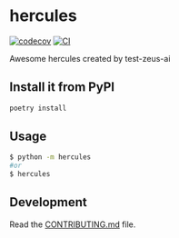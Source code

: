 # hercules

[![codecov](https://codecov.io/gh/test-zeus-ai/hercules/branch/main/graph/badge.svg?token=hercules_token_here)](https://codecov.io/gh/test-zeus-ai/hercules)
[![CI](https://github.com/test-zeus-ai/hercules/actions/workflows/main.yml/badge.svg)](https://github.com/test-zeus-ai/hercules/actions/workflows/main.yml)

Awesome hercules created by test-zeus-ai

## Install it from PyPI

```bash
poetry install
```

## Usage

```bash
$ python -m hercules
#or
$ hercules
```

## Development

Read the [CONTRIBUTING.md](CONTRIBUTING.md) file.
